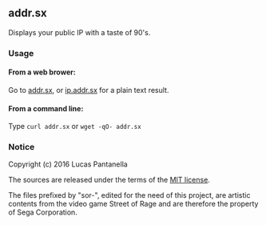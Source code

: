 ## addr.sx

Displays your public IP with a taste of 90's.

### Usage

#### From a web brower:
Go to [addr.sx](http://addr.sx), or [ip.addr.sx](http://ip.addr.sx) for a plain text result.

#### From a command line:
Type ```curl addr.sx``` or ```wget -qO- addr.sx```

### Notice

Copyright (c) 2016 Lucas Pantanella

The sources are released under the terms of the [MIT license](LICENSE).

The files prefixed by "sor-", edited for the need of this project, are artistic contents from the video game Street of Rage and are therefore the property of Sega Corporation.